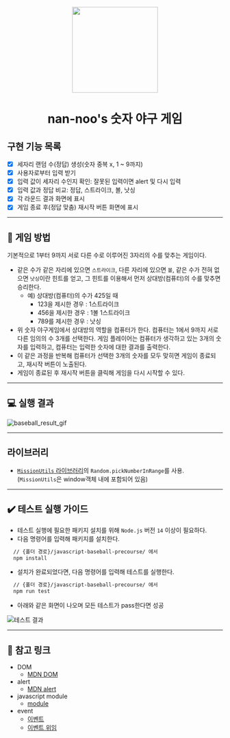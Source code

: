 <p align="middle" >
  <img width="200px;" src="https://github.com/woowacourse/javascript-baseball-precourse/blob/main/images/baseball_icon.png?raw=true"/>
</p>
<h1 align="middle">nan-noo's 숫자 야구 게임</h1>

## 구현 기능 목록

- [x] 세자리 랜덤 수(정답) 생성(숫자 중복 x, 1 ~ 9까지)
- [x] 사용자로부터 입력 받기
- [x] 입력 값이 세자리 수인지 확인: 잘못된 입력이면 alert 및 다시 입력
- [x] 입력 값과 정답 비교: 정답, 스트라이크, 볼, 낫싱
- [x] 각 라운드 결과 화면에 표시
- [x] 게임 종료 후(정답 맞춤) 재시작 버튼 화면에 표시

---

## 🎯 게임 방법

기본적으로 1부터 9까지 서로 다른 수로 이루어진 3자리의 수를 맞추는 게임이다.

- 같은 수가 같은 자리에 있으면 `스트라이크`, 다른 자리에 있으면 `볼`, 같은 수가 전혀 없으면 `낫싱`이란 힌트를 얻고, 그 힌트를 이용해서 먼저 상대방(컴퓨터)의 수를 맞추면 승리한다.
  - 예) 상대방(컴퓨터)의 수가 425일 때
    - 123을 제시한 경우 : 1스트라이크
    - 456을 제시한 경우 : 1볼 1스트라이크
    - 789를 제시한 경우 : 낫싱
- 위 숫자 야구게임에서 상대방의 역할을 컴퓨터가 한다. 컴퓨터는 1에서 9까지 서로 다른 임의의 수 3개를 선택한다. 게임 플레이어는 컴퓨터가 생각하고 있는 3개의 숫자를 입력하고, 컴퓨터는 입력한 숫자에 대한 결과를 출력한다.
- 이 같은 과정을 반복해 컴퓨터가 선택한 3개의 숫자를 모두 맞히면 게임이 종료되고, 재시작 버튼이 노출된다.
- 게임이 종료된 후 재시작 버튼을 클릭해 게임을 다시 시작할 수 있다.

---

## 💻 실행 결과

![baseball_result_gif](https://github.com/woowacourse/javascript-baseball-precourse/blob/main/images/result.gif?raw=true)

---

## 라이브러리

- [`MissionUtils` 라이브러리](https://github.com/woowacourse-projects/javascript-mission-utils#mission-utils)의 `Random.pickNumberInRange`를 사용. (`MissionUtils`은 window객체 내에 포함되어 있음)

---

## ✔️ 테스트 실행 가이드

- 테스트 실행에 필요한 패키지 설치를 위해 `Node.js` 버전 `14` 이상이 필요하다.
- 다음 명령어를 입력해 패키지를 설치한다.

```bash
  // {폴더 경로}/javascript-baseball-precourse/ 에서
  npm install
```

- 설치가 완료되었다면, 다음 명령어를 입력해 테스트를 실행한다.

```bash
  // {폴더 경로}/javascript-baseball-precourse/ 에서
  npm run test
```

- 아래와 같은 화면이 나오며 모든 테스트가 pass한다면 성공

![테스트 결과](./images/test_result.png)

---

## 🔗 참고 링크

- DOM
  - [MDN DOM](https://developer.mozilla.org/ko/docs/Web/API/Document_Object_Model/%EC%86%8C%EA%B0%9C)
- alert
  - [MDN alert](https://developer.mozilla.org/ko/docs/Web/API/Window/alert)
- javascript module
  - [module](https://ko.javascript.info/modules-intro)
- event
  - [이벤트](https://ko.javascript.info/introduction-browser-events)
  - [이벤트 위임](https://ko.javascript.info/event-delegation)
